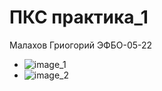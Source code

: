 # ПКС практика_1
 Малахов Гриогорий ЭФБО-05-22

* ![image_1](https://github.com/user-attachments/assets/5d942b36-fda4-4878-b7e0-e0ac08a052de)
* ![image_2](https://github.com/user-attachments/assets/b64d180f-9c2a-4e2c-bd43-7721cd3cc748)
